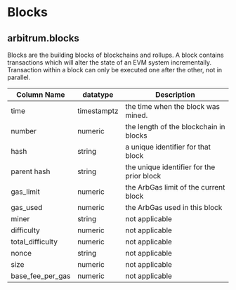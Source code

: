 # Blocks

## arbitrum.blocks

Blocks are the building blocks of blockchains and rollups. A block contains transactions which will alter the state of an EVM system incrementally. Transaction within a block can only be executed one after the other, not in parallel.

| **Column Name**     | **datatype** | **Description**                           |
| ------------------- | ------------ | ----------------------------------------- |
| time                | timestamptz  | the time when the block was mined.        |
| number              | numeric      | the length of the blockchain in blocks    |
| hash                | string       | a unique identifier for that block        |
| parent hash         | string       | the unique identifier for the prior block |
| gas\_limit          | numeric      | the ArbGas limit of the current block     |
| gas\_used           | numeric      | the ArbGas used in this block             |
| miner               | string       | not applicable                            |
| difficulty          | numeric      | not applicable                            |
| total\_difficulty   | numeric      | not applicable                            |
| nonce               | string       | not applicable                            |
| size                | numeric      | not applicable                            |
| base\_fee\_per\_gas | numeric      | not applicable                            |
